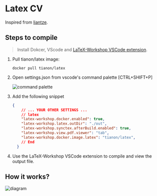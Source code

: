 # Latex CV

Inspired from [liantze](https://github.com/liantze/AltaCV).

## Steps to compile

> Install Dokcer, VScode and [LaTeX-Workshop VSCode extension](https://marketplace.visualstudio.com/items?itemName=James-Yu.latex-workshop).

1. Pull tianon/latex image:

    ```shell
    docker pull tianon/latex
    ```

2. Open settings.json from vscode's command palette [CTRL+SHIFT+P]

    ![command palette](https://i.postimg.cc/xdxnHkSn/1-Xzewrv5f2-FBAfv2t1-Dko-Tw.png)

3. Add the following snippet

    ```json
    {
        // ... YOUR OTHER SETTINGS ...
        // latex
        "latex-workshop.docker.enabled": true,
        "latex-workshop.latex.outDir": "./out",
        "latex-workshop.synctex.afterBuild.enabled": true,
        "latex-workshop.view.pdf.viewer": "tab",
        "latex-workshop.docker.image.latex": "tianon/latex",
        // End
      }
    ```

4. Use the LaTeX-Workshop VSCode extension to compile and view the output file.

## How it works?

  ![diagram](https://i.postimg.cc/GpRT65v3/shapes.png)
  